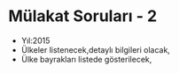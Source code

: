 # Mülakat Soruları - 2
- Yıl:2015
- Ülkeler listenecek,detaylı bilgileri olacak,
- Ülke bayrakları listede gösterilecek,